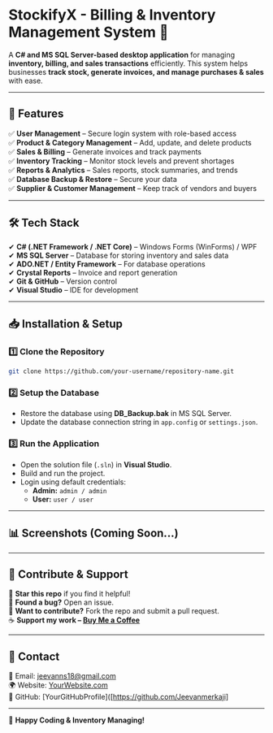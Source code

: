 # StockifyX - Billing & Inventory Management System 🚀

A **C# and MS SQL Server-based desktop application** for managing **inventory, billing, and sales transactions** efficiently. This system helps businesses **track stock, generate invoices, and manage purchases & sales** with ease.

---

## 📌 Features
✅ **User Management** – Secure login system with role-based access  
✅ **Product & Category Management** – Add, update, and delete products  
✅ **Sales & Billing** – Generate invoices and track payments  
✅ **Inventory Tracking** – Monitor stock levels and prevent shortages  
✅ **Reports & Analytics** – Sales reports, stock summaries, and trends  
✅ **Database Backup & Restore** – Secure your data  
✅ **Supplier & Customer Management** – Keep track of vendors and buyers  

---

## 🛠 Tech Stack
✔ **C# (.NET Framework / .NET Core)** – Windows Forms (WinForms) / WPF  
✔ **MS SQL Server** – Database for storing inventory and sales data  
✔ **ADO.NET / Entity Framework** – For database operations  
✔ **Crystal Reports** – Invoice and report generation  
✔ **Git & GitHub** – Version control  
✔ **Visual Studio** – IDE for development  

---

## 📥 Installation & Setup

### 1️⃣ Clone the Repository  
```bash
git clone https://github.com/your-username/repository-name.git
```

### 2️⃣ Setup the Database  
- Restore the database using **DB_Backup.bak** in MS SQL Server.
- Update the database connection string in `app.config` or `settings.json`.

### 3️⃣ Run the Application  
- Open the solution file (`.sln`) in **Visual Studio**.
- Build and run the project.
- Login using default credentials:
  - **Admin:** `admin / admin`
  - **User:** `user / user`

---

## 📊 Screenshots (Coming Soon...)

---

## 📢 Contribute & Support
🌟 **Star this repo** if you find it helpful!  
🐛 **Found a bug?** Open an issue.  
🤝 **Want to contribute?** Fork the repo and submit a pull request.  
☕ **Support my work – [Buy Me a Coffee](buymeacoffee.com/jeevanms18)**  

---

## 📩 Contact
📧 Email: jeevanns18@gmail.com  
🌍 Website: [YourWebsite.com](https://yourwebsite.com)  
🔗 GitHub: [YourGitHubProfile]([https://github.com/Jeevanmerkaji]

---

🚀 **Happy Coding & Inventory Managing!**

